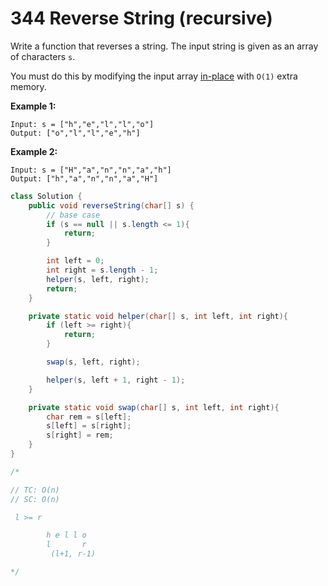 # 344 Reverse String (recursive)

Write a function that reverses a string. The input string is given as an array of characters `s`.

You must do this by modifying the input array [in-place](https://en.wikipedia.org/wiki/In-place_algorithm) with `O(1)` extra memory.

 

**Example 1:**

```
Input: s = ["h","e","l","l","o"]
Output: ["o","l","l","e","h"]
```

**Example 2:**

```
Input: s = ["H","a","n","n","a","h"]
Output: ["h","a","n","n","a","H"]
```



```java
class Solution {
    public void reverseString(char[] s) {
        // base case
        if (s == null || s.length <= 1){
            return;
        }

        int left = 0;
        int right = s.length - 1;
        helper(s, left, right);
        return;
    }

    private static void helper(char[] s, int left, int right){
        if (left >= right){
            return;
        }

        swap(s, left, right);

        helper(s, left + 1, right - 1);
    }

    private static void swap(char[] s, int left, int right){
        char rem = s[left];
        s[left] = s[right];
        s[right] = rem;
    }
}

/*

// TC: O(n)
// SC: O(n)

 l >= r 

        h e l l o
        l       r
         (l+1, r-1)

*/
```

